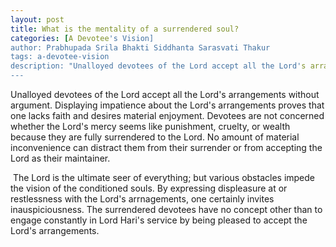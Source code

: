 ```yaml
---
layout: post
title: What is the mentality of a surrendered soul?
categories: [A Devotee's Vision]
author: Prabhupada Srila Bhakti Siddhanta Sarasvati Thakur
tags: a-devotee-vision
description: "Unalloyed devotees of the Lord accept all the Lord's arrangements without argument. Displaying impatience about the Lord's arrangements proves that one lacks faith and desires material enjoyment. Devotees are not concerned whether the Lord's mercy seems like punishment, cruelty, or wealth because they are fully surrendered to the Lord. No amount of material inconvenience can distract them from their surrender or from accepting the Lord as their maintainer."
---
```


Unalloyed devotees of the Lord accept all the Lord's arrangements without argument. Displaying impatience about the Lord's arrangements proves that one lacks faith and desires material enjoyment. Devotees are not concerned whether the Lord's mercy seems like punishment, cruelty, or wealth because they are fully surrendered to the Lord. No amount of material inconvenience can distract them from their surrender or from accepting the Lord as their maintainer.

​	The Lord is the ultimate seer of everything; but various obstacles impede the vision of the conditioned souls. By expressing displeasure at or restlessness with the Lord's arrnagements, one certainly invites inauspiciousness. The surrendered devotees have no concept other than to engage constantly in Lord Hari's service by being pleased to accept the Lord's arrangements.

























